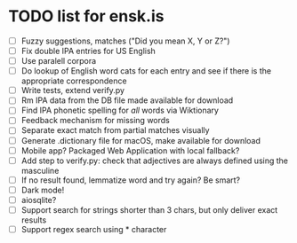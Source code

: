 # TODO list for ensk.is

* [ ] Fuzzy suggestions, matches ("Did you mean X, Y or Z?")
* [ ] Fix double IPA entries for US English
* [ ] Use paralell corpora
* [ ] Do lookup of English word cats for each entry and see if there is the appropriate correspondence
* [ ] Write tests, extend verify.py
* [ ] Rm IPA data from the DB file made available for download
* [ ] Find IPA phonetic spelling for *all* words via Wiktionary
* [ ] Feedback mechanism for missing words
* [ ] Separate exact match from partial matches visually
* [ ] Generate .dictionary file for macOS, make available for download
* [ ] Mobile app? Packaged Web Application with local fallback?
* [ ] Add step to verify.py: check that adjectives are always defined using the masculine
* [ ] If no result found, lemmatize word and try again? Be smart?
* [ ] Dark mode!
* [ ] aiosqlite?
* [ ] Support search for strings shorter than 3 chars, but only deliver exact results
* [ ] Support regex search using * character
